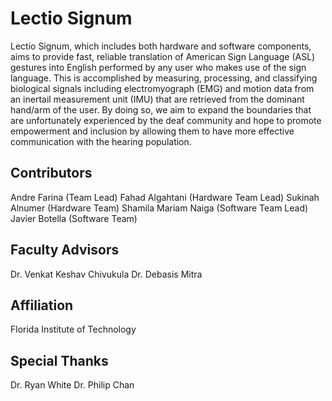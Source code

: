 # Lectio Signum

Lectio Signum, which includes both hardware and software components, aims to provide fast, reliable translation of American Sign Language (ASL) gestures into English performed by any user who makes use of the sign language. This is accomplished by measuring, processing, and classifying biological signals including electromyograph (EMG) and motion data from an inertail measurement unit (IMU) that are retrieved from the dominant hand/arm of the user. By doing so, we aim to expand the boundaries that are unfortunately experienced by the deaf community and hope to promote empowerment and inclusion by allowing them to have more effective communication with the hearing population.

## Contributors

Andre Farina (Team Lead)
Fahad Algahtani (Hardware Team Lead) 
Sukinah Alnumer (Hardware Team)
Shamila Mariam Naiga (Software Team Lead)
Javier Botella (Software Team)

## Faculty Advisors
Dr. Venkat Keshav Chivukula
Dr. Debasis Mitra

## Affiliation
Florida Institute of Technology

## Special Thanks
Dr. Ryan White
Dr. Philip Chan
